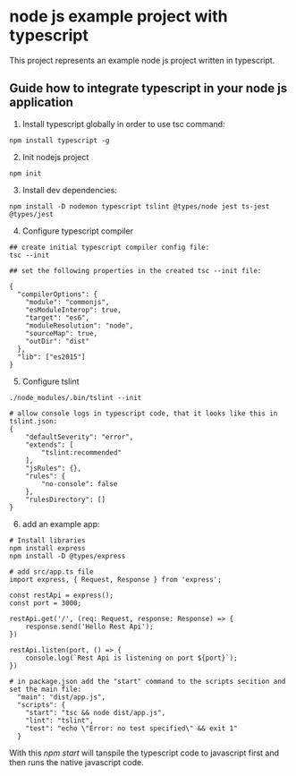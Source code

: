 <h1>node js example project with typescript</h1>
This project represents an example node js project written in typescript.

<h2>Guide how to integrate typescript in your node js application</h2>

1. Install typescript globally in order to use tsc command:

```
npm install typescript -g
```

2. Init nodejs project

```
npm init

```

3. Install dev dependencies:

```
npm install -D nodemon typescript tslint @types/node jest ts-jest @types/jest
```

4. Configure typescript compiler

```
## create initial typescript compiler config file:
tsc --init

## set the following properties in the created tsc --init file:

{
  "compilerOptions": {
    "module": "commonjs",
    "esModuleInterop": true,
    "target": "es6",
    "moduleResolution": "node",
    "sourceMap": true,
    "outDir": "dist"
  },
  "lib": ["es2015"]
}
```

5. Configure tslint

```
./node_modules/.bin/tslint --init

# allow console logs in typescript code, that it looks like this in tslint.json:
{
    "defaultSeverity": "error",
    "extends": [
        "tslint:recommended"
    ],
    "jsRules": {},
    "rules": {
        "no-console": false
    },
    "rulesDirectory": []
}
```

6. add an example app:

```
# Install libraries
npm install express
npm install -D @types/express

# add src/app.ts file
import express, { Request, Response } from 'express';

const restApi = express();
const port = 3000;

restApi.get('/', (req: Request, response: Response) => {
    response.send('Hello Rest Api');
})

restApi.listen(port, () => {
    console.log(`Rest Api is listening on port ${port}`);
})

# in package.json add the "start" command to the scripts secition and set the main file:
  "main": "dist/app.js",
  "scripts": {
    "start": "tsc && node dist/app.js",
    "lint": "tslint",
    "test": "echo \"Error: no test specified\" && exit 1"
  }
```
With this <i>npm start</i> will tanspile the typescript code to javascript first and then  runs the native javascript code.
